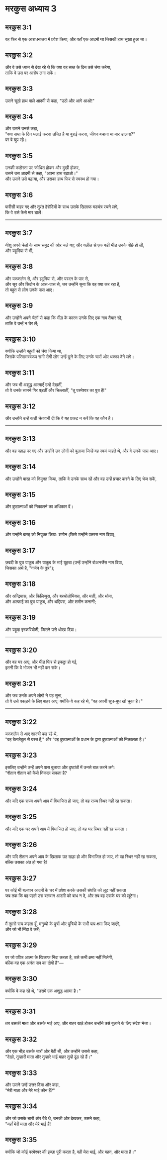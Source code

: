 # मरकुस अध्याय 3

## मरकुस 3:1

वह फिर से एक आराधनालय में प्रवेश किया; और वहाँ एक आदमी था जिसकी हाथ सूखा हुआ था।

## मरकुस 3:2

और वे उसे ध्यान से देख रहे थे कि क्या वह सब्त के दिन उसे चंगा करेगा,  
ताकि वे उस पर आरोप लगा सकें।

## मरकुस 3:3

उसने सूखे हाथ वाले आदमी से कहा, "उठो और आगे आओ!"

## मरकुस 3:4

और उसने उनसे कहा,  
"क्या सब्त के दिन भलाई करना उचित है या बुराई करना, जीवन बचाना या मार डालना?"  
पर वे चुप रहे।

## मरकुस 3:5

उनकी कठोरता पर क्रोधित होकर और दुखी होकर,  
उसने उस आदमी से कहा, "अपना हाथ बढ़ाओ।"  
और उसने उसे बढ़ाया, और उसका हाथ फिर से स्वस्थ हो गया।

## मरकुस 3:6

फरीसी बाहर गए और तुरंत हेरोदियों के साथ उसके खिलाफ षड्यंत्र रचने लगे,  
कि वे उसे कैसे मार डालें।

---

## मरकुस 3:7

यीशु अपने चेलों के साथ समुद्र की ओर चले गए; और गलील से एक बड़ी भीड़ उनके पीछे हो ली,  
और यहूदिया से भी,

## मरकुस 3:8

और यरूशलेम से, और इदूमिया से, और यरदन के पार से,  
और सूर और सिदोन के आस-पास से, जब उन्होंने सुना कि वह क्या कर रहा है,  
तो बहुत से लोग उनके पास आए।

## मरकुस 3:9

और उन्होंने अपने चेलों से कहा कि भीड़ के कारण उनके लिए एक नाव तैयार रहे,  
ताकि वे उन्हें न घेर लें;

## मरकुस 3:10

क्योंकि उन्होंने बहुतों को चंगा किया था,  
जिसके परिणामस्वरूप सभी रोगी लोग उन्हें छूने के लिए उनके चारों ओर धक्का देने लगे।

## मरकुस 3:11

और जब भी अशुद्ध आत्माएँ उन्हें देखतीं,  
तो वे उनके सामने गिर पड़तीं और चिल्लातीं, "तू परमेश्वर का पुत्र है!"

## मरकुस 3:12

और उन्होंने उन्हें कड़ी चेतावनी दी कि वे यह प्रकट न करें कि वह कौन है।

---

## मरकुस 3:13

और वह पहाड़ पर गए और उन्होंने उन लोगों को बुलाया जिन्हें वह स्वयं चाहते थे, और वे उनके पास आए।

## मरकुस 3:14

और उन्होंने बारह को नियुक्त किया, ताकि वे उनके साथ रहें और वह उन्हें प्रचार करने के लिए भेज सकें,

## मरकुस 3:15

और दुष्टात्माओं को निकालने का अधिकार दें।

## मरकुस 3:16

और उन्होंने बारह को नियुक्त किया: शमौन (जिसे उन्होंने पतरस नाम दिया),

## मरकुस 3:17

ज़बदी के पुत्र याकूब और याकूब के भाई यूहन्ना (उन्हें उन्होंने बोअनर्जेस नाम दिया,  
जिसका अर्थ है, "गर्जन के पुत्र");

## मरकुस 3:18

और अन्द्रियास, और फिलिप्पुस, और बरथोलोमियस, और मत्ती, और थोमा,  
और अल्फाई का पुत्र याकूब, और थद्दियस, और शमौन कनानी;

## मरकुस 3:19

और यहूदा इस्करियोती, जिसने उसे धोखा दिया।

---

## मरकुस 3:20

और वह घर आए, और भीड़ फिर से इकट्ठा हो गई,  
इतनी कि वे भोजन भी नहीं कर सके।

## मरकुस 3:21

और जब उनके अपने लोगों ने यह सुना,  
तो वे उसे पकड़ने के लिए बाहर आए; क्योंकि वे कह रहे थे, "वह अपनी सुध-बुध खो चुका है।"

---

## मरकुस 3:22

यरूशलेम से आए शास्त्री कह रहे थे,  
"वह बेलज़ेबुल से ग्रस्त है," और "वह दुष्टात्माओं के प्रधान के द्वारा दुष्टात्माओं को निकालता है।"

## मरकुस 3:23

इसलिए उन्होंने उन्हें अपने पास बुलाया और दृष्टांतों में उनसे बात करने लगे:  
"शैतान शैतान को कैसे निकाल सकता है?

## मरकुस 3:24

और यदि एक राज्य अपने आप में विभाजित हो जाए, तो वह राज्य स्थिर नहीं रह सकता।

## मरकुस 3:25

और यदि एक घर अपने आप में विभाजित हो जाए, तो वह घर स्थिर नहीं रह सकता।

## मरकुस 3:26

और यदि शैतान अपने आप के खिलाफ उठ खड़ा हो और विभाजित हो जाए, तो वह स्थिर नहीं रह सकता, बल्कि उसका अंत हो गया है!

## मरकुस 3:27

पर कोई भी बलवान आदमी के घर में प्रवेश करके उसकी संपत्ति को लूट नहीं सकता  
जब तक कि वह पहले उस बलवान आदमी को बांध न दे, और तब वह उसके घर को लूटेगा।

## मरकुस 3:28

मैं तुमसे सच कहता हूँ, मनुष्यों के पुत्रों और पुत्रियों के सभी पाप क्षमा किए जाएंगे,  
और जो भी निंदा वे करें;

## मरकुस 3:29

पर जो पवित्र आत्मा के खिलाफ निंदा करता है, उसे कभी क्षमा नहीं मिलेगी,  
बल्कि वह एक अनंत पाप का दोषी है"—

## मरकुस 3:30

क्योंकि वे कह रहे थे, "उसमें एक अशुद्ध आत्मा है।"

---

## मरकुस 3:31

तब उसकी माता और उसके भाई आए, और बाहर खड़े होकर उन्होंने उसे बुलाने के लिए संदेश भेजा।

## मरकुस 3:32

और एक भीड़ उसके चारों ओर बैठी थी, और उन्होंने उससे कहा,  
"देखो, तुम्हारी माता और तुम्हारे भाई बाहर तुम्हें ढूंढ रहे हैं।"

## मरकुस 3:33

और उसने उन्हें उत्तर दिया और कहा,  
"मेरी माता और मेरे भाई कौन हैं?"

## मरकुस 3:34

और जो उसके चारों ओर बैठे थे, उनकी ओर देखकर, उसने कहा,  
"यहाँ मेरी माता और मेरे भाई हैं!

## मरकुस 3:35

क्योंकि जो कोई परमेश्वर की इच्छा पूरी करता है, वही मेरा भाई, और बहन, और माता है।"
